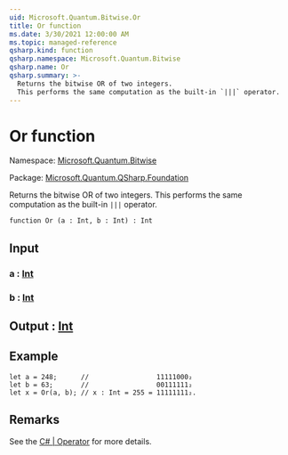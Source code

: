 ```yaml
---
uid: Microsoft.Quantum.Bitwise.Or
title: Or function
ms.date: 3/30/2021 12:00:00 AM
ms.topic: managed-reference
qsharp.kind: function
qsharp.namespace: Microsoft.Quantum.Bitwise
qsharp.name: Or
qsharp.summary: >-
  Returns the bitwise OR of two integers.
  This performs the same computation as the built-in `|||` operator.
---
```


# Or function

Namespace: [Microsoft.Quantum.Bitwise](xref:Microsoft.Quantum.Bitwise)

Package: [Microsoft.Quantum.QSharp.Foundation](https://nuget.org/packages/Microsoft.Quantum.QSharp.Foundation)


Returns the bitwise OR of two integers.This performs the same computation as the built-in `|||` operator.

```qsharp
function Or (a : Int, b : Int) : Int
```


## Input

### a : [Int](xref:microsoft.quantum.lang-ref.int)




### b : [Int](xref:microsoft.quantum.lang-ref.int)





## Output : [Int](xref:microsoft.quantum.lang-ref.int)



## Example

```qsharplet a = 248;      //                 11111000₂let b = 63;       //                 00111111₂let x = Or(a, b); // x : Int = 255 = 11111111₂.```

## Remarks

See the [C# | Operator](https://docs.microsoft.com/dotnet/csharp/language-reference/operators/or-operator) for more details.